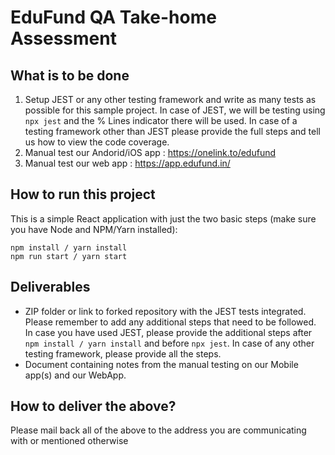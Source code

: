 # EduFund QA Take-home Assessment

## What is to be done

1. Setup JEST or any other testing framework and write as many tests as possible for this sample project. In case of JEST, we will be testing using `npx jest` and the % Lines indicator there will be used. In case of a testing framework other than JEST please provide the full steps and tell us how to view the code coverage.
2. Manual test our Andorid/iOS app : https://onelink.to/edufund
3. Manual test our web app : https://app.edufund.in/

## How to run this project

This is a simple React application with just the two basic steps (make sure you have Node and NPM/Yarn installed):

```
npm install / yarn install
npm run start / yarn start
```

## Deliverables

* ZIP folder or link to forked repository with the JEST tests integrated. Please remember to add any additional steps that need to be followed. In case you have used JEST, please provide the additional steps after ```npm install / yarn install``` and before ```npx jest```. In case of any other testing framework, please provide all the steps.
* Document containing notes from the manual testing on our Mobile app(s) and our WebApp.

## How to deliver the above?

Please mail back all of the above to the address you are communicating with or mentioned otherwise

